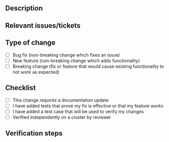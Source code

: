 
## Description
<!-- Please include a summary of the changes, Please add any additional motivation and context as needed -->

## Relevant issues/tickets
<!-- Please include a link to the issue or ticket that applies to this pull request, delete this heading if not relevant -->

## Type of change

<!-- Please delete options that are not relevant. -->

- [ ] Bug fix (non-breaking change which fixes an issue)
- [ ] New feature (non-breaking change which adds functionality)
- [ ] Breaking change (fix or feature that would cause existing functionality to not work as expected)

## Checklist
- [ ] This change requires a documentation update 
- [ ] I have added tests that prove my fix is effective or that my feature works
- [ ] I have added a test case that will be used to verify my changes 
- [ ] Verified independently on a cluster by reviewer

## Verification steps
<!-- Please include a series of steps to verify that the functionality/bug fix works, ideally the steps you used to test these changes(if applicable, if not, delete this section)-->